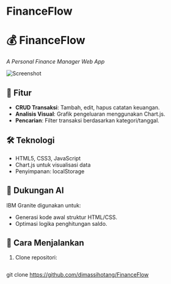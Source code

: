 # FinanceFlow
# 💰 FinanceFlow  
*A Personal Finance Manager Web App*  

![Screenshot](assets/screenshot.png)  

## 🌟 Fitur  
- **CRUD Transaksi**: Tambah, edit, hapus catatan keuangan.  
- **Analisis Visual**: Grafik pengeluaran menggunakan Chart.js.  
- **Pencarian**: Filter transaksi berdasarkan kategori/tanggal.  

## 🛠 Teknologi  
- HTML5, CSS3, JavaScript  
- Chart.js untuk visualisasi data  
- Penyimpanan: localStorage  

## 🤖 Dukungan AI  
IBM Granite digunakan untuk:  
- Generasi kode awal struktur HTML/CSS.  
- Optimasi logika penghitungan saldo.  

## 🚀 Cara Menjalankan  
1. Clone repositori:  
   ```bash
  git clone https://github.com/dimassihotang/FinanceFlow
